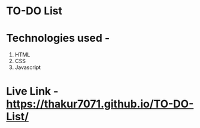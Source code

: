 # TO-DO List
# Technologies used - 
1. HTML
2. CSS
3. Javascript

# Live Link - https://thakur7071.github.io/TO-DO-List/
